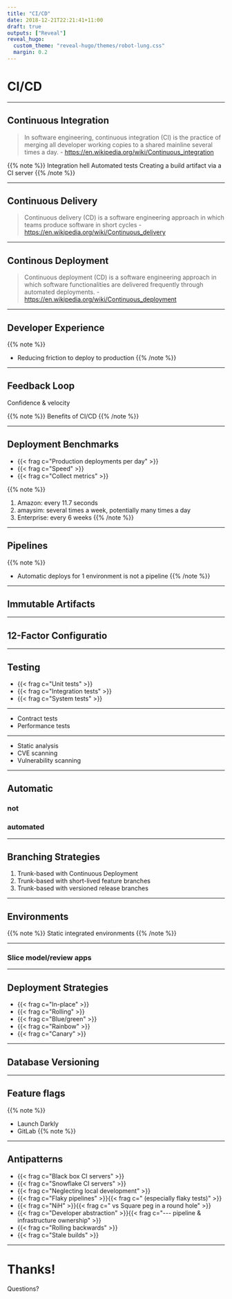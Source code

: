 ```yaml
---
title: "CI/CD"
date: 2018-12-21T22:21:41+11:00
draft: true
outputs: ["Reveal"]
reveal_hugo:
  custom_theme: "reveal-hugo/themes/robot-lung.css"
  margin: 0.2
---
```


# CI/CD

---

## Continuous Integration

> In software engineering, continuous integration (CI) is the practice of merging all developer working copies to a shared mainline several times a day. - https://en.wikipedia.org/wiki/Continuous_integration

{{% note %}}
Integration hell
Automated tests
Creating a build artifact via a CI server
{{% /note %}}

---

## Continuous Delivery

> Continuous delivery (CD) is a software engineering approach in which teams produce software in short cycles - https://en.wikipedia.org/wiki/Continuous_delivery

---

## Continous Deployment

> Continuous deployment (CD) is a software engineering approach in which software functionalities are delivered frequently through automated deployments. - https://en.wikipedia.org/wiki/Continuous_deployment

---

## Developer Experience

{{% note %}}
  * Reducing friction to deploy to production
{{% /note %}}

---

## Feedback Loop

Confidence & velocity

{{% note %}}
Benefits of CI/CD
{{% /note %}}

---

## Deployment Benchmarks

  * {{< frag c="Production deployments per day" >}}
  * {{< frag c="Speed" >}}
  * {{< frag c="Collect metrics" >}}

{{% note %}}
  1. Amazon: every 11.7 seconds
  2. amaysim: several times a week, potentially many times a day
  3. Enterprise: every 6 weeks
{{% /note %}}

---

## Pipelines

{{% note %}}
  * Automatic deploys for 1 environment is not a pipeline
{{% /note %}}

---

## Immutable Artifacts

---

## 12-Factor Configuratio

---

## Testing

  * {{< frag c="Unit tests" >}}
  * {{< frag c="Integration tests" >}}
  * {{< frag c="System tests" >}}

---

  * Contract tests
  * Performance tests

---

  * Static analysis
  * CVE scanning
  * Vulnerability scanning

---

## Automatic

### not

### automated

---

## Branching Strategies

  1. Trunk-based with Continuous Deployment
  2. Trunk-based with short-lived feature branches
  3. Trunk-based with versioned release branches

---

## Environments

{{% note %}}
Static integrated environments
{{% /note %}}

---

### Slice model/review apps

---

## Deployment Strategies

  * {{< frag c="In-place" >}}
  * {{< frag c="Rolling" >}}
  * {{< frag c="Blue/green" >}}
  * {{< frag c="Rainbow" >}}
  * {{< frag c="Canary" >}}

---

## Database Versioning

---

## Feature flags

{{% note %}}
  * Launch Darkly
  * GitLab
{{% note %}}

---

## Antipatterns

  * {{< frag c="Black box CI servers" >}}
  * {{< frag c="Snowflake CI servers" >}}
  * {{< frag c="Neglecting local development" >}}
  * {{< frag c="Flaky pipelines" >}}{{< frag c=" (especially flaky tests)" >}}
  * {{< frag c="NiH" >}}{{< frag c=" vs Square peg in a round hole" >}}
  * {{< frag c="Developer abstraction" >}}{{< frag c="--- pipeline & infrastructure ownership" >}}
  * {{< frag c="Rolling backwards" >}}
  * {{< frag c="Stale builds" >}}

---

# Thanks!

Questions?
